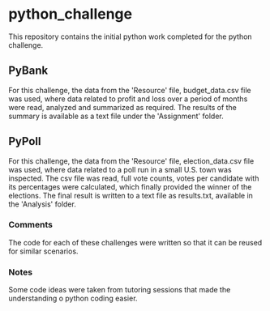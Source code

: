 # python_challenge
This repository contains the initial python work completed for the python challenge.
## PyBank
For this challenge, the data from the 'Resource' file, budget_data.csv file was used, where data related to profit and loss over a period of months were read, analyzed and summarized as required.
The results of the summary is available as a text file under the 'Assignment' folder.
## PyPoll
For this challenge, the data from the 'Resource' file, election_data.csv file was used, where data related to a poll run in a small U.S. town was inspected. The csv file was read, full vote counts, votes per candidate with its percentages were calculated, which finally provided the winner of the elections. The final result is written to a text file as results.txt, available in the 'Analysis' folder.
### Comments
The code for each of these challenges were written so that it can be reused for similar scenarios.
### Notes
Some code ideas were taken from tutoring sessions that made the understanding o python coding easier.
